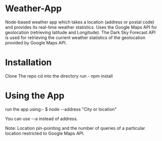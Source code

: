 # Weather-App
Node-based weather app which takes a location (address or postal code) and provides its real-time weather statistics. Uses the Google Maps API for geolocation (retrieving latitude and Longitude). The Dark Sky Forecast API is used for retrieving the current weather statistics of the geolocation provided by Google Maps API.

Installation
===
Clone The repo
cd into the directory
run  - npm install

Using the App
===
run the app using:- 
$ node --address "City or location"

You can use --a instead of address.

Note: Location pin-pointing and the number of queries of a particular location restricted to Google Maps API. 
